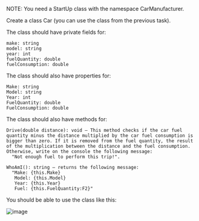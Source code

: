 NOTE: You need a StartUp class with the namespace CarManufacturer.

Create a class Car (you can use the class from the previous task).

The class should have private fields for:

	make: string
	model: string
	year: int
	fuelQuantity: double
	fuelConsumption: double

The class should also have properties for:

	Make: string
	Model: string
	Year: int
	FuelQuantity: double
	FuelConsumption: double

The class should also have methods for:

	Drive(double distance): void – This method checks if the car fuel quantity minus the distance multiplied by the car fuel consumption is bigger than zero. If it is removed from the fuel quantity, the result of the multiplication between the distance and the fuel consumption. Otherwise, write on the console the following message:  
      "Not enough fuel to perform this trip!".
      
	WhoAmI(): string – returns the following message: 
      "Make: {this.Make}
       Model: {this.Model}
       Year: {this.Year}
       Fuel: {this.FuelQuantity:F2}"
       
You should be able to use the class like this:

![image](https://user-images.githubusercontent.com/45227327/216152330-08c3188a-4b6f-49b3-9e63-2788e0b6ebc2.png)
